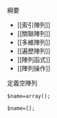 綱要
- [[索引陣列]]
- [[關聯陣列]]
- [[多維陣列]]
- [[遍歷陣列]]
- [[陣列函式]]
- [[陣列操作]]

定義空陣列
```
$name=array();
```

```
$name=[];
```